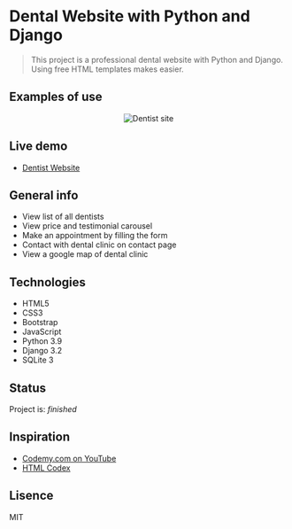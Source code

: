 # Dental Website with Python and Django
> This project is a professional dental website with Python and Django.\
> Using free HTML templates makes easier.

## Examples of use
<p align="center">
  <img src="./dentist1.gif" alt="Dentist site" />
</p>

## Live demo
* [Dentist Website](https://hrmtk-dentist.herokuapp.com/)

## General info
* View list of all dentists
* View price and testimonial carousel
* Make an appointment by filling the form
* Contact with dental clinic on contact page
* View a google map of dental clinic

## Technologies
* HTML5
* CSS3
* Bootstrap
* JavaScript
* Python 3.9
* Django 3.2
* SQLite 3

## Status
Project is: _finished_

## Inspiration
* [Codemy.com on YouTube](https://youtu.be/4b3yvjcPLnk)
* [HTML Codex](https://htmlcodex.com/dental-clinic-website-template/)

## Lisence
MIT